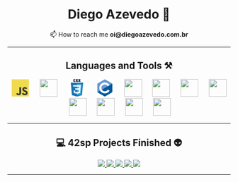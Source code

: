 <div align="center" color="transparent">
<!--Desactive image in profile
<img  src="https://user-images.githubusercontent.com/26748277/167962103-d3954609-4537-4854-a013-7d8777045a02.png" width="200" height="200"/>
-->

<h1>Diego Azevedo 🙂</h1>

<p>📫 How to reach me <strong>oi@diegoazevedo.com.br</strong></p>

---

<h2>Languages and Tools ⚒️</h2>
<div color="transparent">
<a href="https://github.com/diegoatwa/sobre/blob/main/js.md"><img src="https://raw.githubusercontent.com/devicons/devicon/master/icons/javascript/javascript-original.svg" width="40" height="40"/></a>&nbsp&nbsp&nbsp&nbsp&nbsp
<a href="https://github.com/diegoatwa/sobre/blob/main/html.md"><img src="https://user-images.githubusercontent.com/26748277/167856661-4d7efabe-038f-449a-9734-76174f386926.png" width="40" height="40"/></a>&nbsp&nbsp&nbsp&nbsp&nbsp
<a href="https://github.com/diegoatwa/sobre/blob/main/css.md"><img src="https://raw.githubusercontent.com/devicons/devicon/master/icons/css3/css3-original-wordmark.svg" width="40" height="40"/></a>&nbsp&nbsp&nbsp&nbsp&nbsp
<a href="https://github.com/diegoatwa/sobre/blob/main/c.md"><img src="https://raw.githubusercontent.com/devicons/devicon/master/icons/c/c-original.svg" width="40" height="40"/></a>&nbsp&nbsp&nbsp&nbsp&nbsp
<a href="https://github.com/diegoatwa/sobre/blob/main/md.md"><img src="https://user-images.githubusercontent.com/26748277/167855717-a03b55bc-4d54-43a5-ab24-f9d826ff1d6f.png" width="40" height="40"/></a>&nbsp&nbsp&nbsp&nbsp&nbsp
<a href="https://github.com/diegoatwa/sobre/blob/main/google-workspace.md"><img src="https://user-images.githubusercontent.com/26748277/167855038-a98138c9-4b77-476c-b5da-971af5724332.png" width="40" height="40"/></a>&nbsp&nbsp&nbsp&nbsp&nbsp
<a href="https://github.com/diegoatwa/sobre/blob/main/google-cloud.md"><img src="https://user-images.githubusercontent.com/26748277/167855323-68faa9b1-538e-4787-a900-917849664d90.png" width="40" height="40"/></a>&nbsp&nbsp&nbsp&nbsp&nbsp
<a href="https://github.com/diegoatwa/sobre/blob/main/node.md"><img src="https://user-images.githubusercontent.com/26748277/167856140-89ccf383-2a75-4449-ae28-422ea9b51ad0.png" width="40" height="40"/></a>&nbsp&nbsp&nbsp&nbsp&nbsp
<a href="https://github.com/diegoatwa/sobre/blob/main/npm.md"><img src="https://user-images.githubusercontent.com/26748277/167856211-5cfc8a21-b237-4587-afd1-35e37ad2504b.png" width="40" height="40"/></a>&nbsp&nbsp&nbsp&nbsp&nbsp
<a href="https://github.com/diegoatwa/sobre/blob/main/arduino.md"><img src="https://user-images.githubusercontent.com/26748277/167854436-618493ca-3a32-4fce-84b3-2e8972c763ea.png" width="40" height="40"/></a>&nbsp&nbsp&nbsp&nbsp&nbsp
<a href="https://github.com/diegoatwa/sobre/blob/main/vs.md"><img src="https://user-images.githubusercontent.com/26748277/167856236-1527f09c-45b6-4649-8fea-1831933961f8.png" width="40" height="40"/></a>&nbsp&nbsp&nbsp&nbsp&nbsp
<a href="https://github.com/diegoatwa/sobre/blob/main/linux.md"><img src="https://user-images.githubusercontent.com/26748277/167855533-a987e06d-c965-4fca-817b-5b0399c3f47a.png" width="40" height="40"/></a>&nbsp&nbsp&nbsp&nbsp&nbsp
</div>

---

<h2>💻 42sp Projects Finished 👽</h2>
<div> 
<a href="https://github.com/diegoatwa/sobre/blob/main/42/libft.md"><img margin-top="1000px"src="https://user-images.githubusercontent.com/26748277/167853312-df10387d-7826-43a6-8b08-51984562f7b8.png">
<a href="https://github.com/diegoatwa/sobre/blob/main/42/get_next_line.md"><img src="https://user-images.githubusercontent.com/26748277/167853340-217f2a5e-6b39-44e4-8ce9-351dd8f83a37.png">
<a href="https://github.com/diegoatwa/sobre/blob/main/42/ft_printf.md"><img src="https://user-images.githubusercontent.com/26748277/167853363-1551aadc-3c53-4d72-83ad-c647ea65a92f.png">
<a href="https://github.com/diegoatwa/sobre/blob/main/42/bort2beRoot.md"><img src="https://user-images.githubusercontent.com/26748277/167853390-c200bd84-5471-436a-a257-ec92b58c9b30.png">
<a href="https://github.com/diegoatwa/sobre/blob/main/42/so_long.md"><img src="https://user-images.githubusercontent.com/26748277/167853456-b5520d66-d705-471c-846b-d0107adb4c1a.png">
</div>

---

</div>
